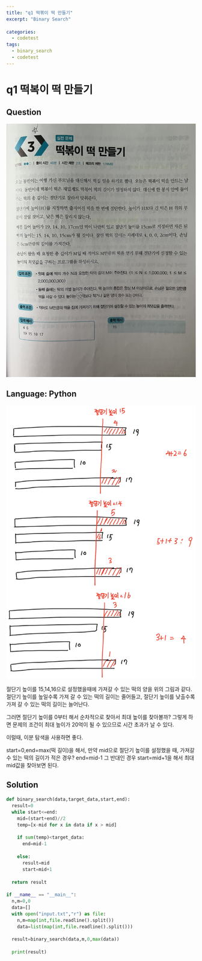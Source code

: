```yaml
---
title: "q1 떡볶이 떡 만들기"
excerpt: "Binary Search"

categories:
  - codetest
tags:
  - binary_search
  - codetest
---
```

# q1 떡복이 떡 만들기
## Question
![q1](/assets/images/algorithm/binary_searchq1.jpg)
## Language: Python

![explanation](/assets/images/algorithm/binary_searchq1_add.jpg.png)

절단기 높이를 15,14,16으로 설정했을때에 가져갈 수 있는 떡의 양을 위의 그림과 같다.
절단기 높이를 높일수록 가져 갈 수 있는 떡의 길이는 줄어들고,
절단기 높이를 낮출수록 가져 갈 수 있는 떡의 길이는 늘어난다.

그러면 절단기 높이를 0부터 해서 순차적으로 찾아서 최대 높이를 찾아볼까?
그렇게 하면 문제의 조건이 최대 높이가 20억이 될 수 있으므로 시간 초과가 날 수 있다.

이럴때, 이분 탐색을 사용하면 좋다.

start=0,end=max(떡 길이)을 해서, 만약 mid으로 절단기 높이를 설정했을 때, 가져갈 수 있는 떡의 길이가 적은 경우? end=mid-1
그 반대인 경우 start=mid+1을 해서
최대 mid값을 찾아보면 된다.

## Solution

```python
def binary_search(data,target_data,start,end):
  result=0
  while start<=end:
    mid=(start+end)//2
    temp=[x-mid for x in data if x > mid]

    if sum(temp)<target_data:
      end=mid-1
      
    else:
      result=mid
      start=mid+1
      
  return result

if __name__ == "__main__":
  n,m=0,0
  data=[]
  with open("input.txt","r") as file:
    n,m=map(int,file.readline().split())
    data=list(map(int,file.readline().split()))

  result=binary_search(data,m,0,max(data))
  
  print(result)
```

